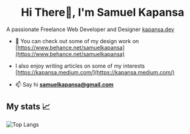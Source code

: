 <h1 align="center">Hi There👋, I'm Samuel Kapansa</h1>
A passionate Freelance Web Developer and Designer <a href="https://www.kapansa.dev/">kapansa.dev</a>

- 📝  You can check out some of my design work on  [https://www.behance.net/samuelkapansa](https://www.behance.net/samuelkapansa)

- I also enjoy writing articles on some of my interests [https://kapansa.medium.com/](https://kapansa.medium.com/) 

- 📫  Say hi **samuelkapansa@gmail.com**

## My stats 📈

![Top Langs](https://github-readme-stats.vercel.app/api/top-langs/?username=kapansa&theme=ayu-mirage&border_radius=30&layout=compact&langs_count=6)
